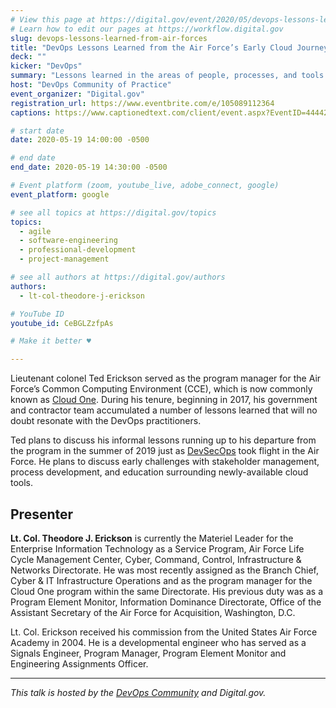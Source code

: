 ```yaml
---
# View this page at https://digital.gov/event/2020/05/devops-lessons-learned-from-air-forces
# Learn how to edit our pages at https://workflow.digital.gov
slug: devops-lessons-learned-from-air-forces
title: "DevOps Lessons Learned from the Air Force’s Early Cloud Journey"
deck: ""
kicker: "DevOps"
summary: "Lessons learned in the areas of people, processes, and tools from early efforts in the Air Force’s journey to a multi-cloud environment."
host: "DevOps Community of Practice"
event_organizer: "Digital.gov"
registration_url: https://www.eventbrite.com/e/105089112364
captions: https://www.captionedtext.com/client/event.aspx?EventID=4444216&CustomerID=321

# start date
date: 2020-05-19 14:00:00 -0500

# end date
end_date: 2020-05-19 14:30:00 -0500

# Event platform (zoom, youtube_live, adobe_connect, google)
event_platform: google

# see all topics at https://digital.gov/topics
topics:  
  - agile
  - software-engineering
  - professional-development
  - project-management

# see all authors at https://digital.gov/authors
authors:
  - lt-col-theodore-j-erickson

# YouTube ID
youtube_id: CeBGLZzfpAs

# Make it better ♥

---
```


Lieutenant colonel Ted Erickson served as the program manager for the Air Force’s Common Computing Environment (CCE), which is now commonly known as [Cloud One](https://software.af.mil/team/cloud-one/). During his tenure, beginning in 2017, his government and contractor team accumulated a number of lessons learned that will no doubt resonate with the DevOps practitioners.

Ted plans to discuss his informal lessons running up to his departure from the program in the summer of 2019 just as [DevSecOps](https://tech.gsa.gov/guides/understanding_differences_agile_devsecops/) took flight in the Air Force. He plans to discuss early challenges with stakeholder management, process development, and education surrounding newly-available cloud tools.

## Presenter

**Lt. Col. Theodore J. Erickson** is currently the Materiel Leader for the Enterprise Information Technology as a Service Program, Air Force Life Cycle Management Center, Cyber, Command, Control, Infrastructure & Networks Directorate. He was most recently assigned as the Branch Chief, Cyber & IT Infrastructure Operations and as the program manager for the Cloud One program within the same Directorate. His previous duty was as a Program Element Monitor, Information Dominance Directorate, Office of the Assistant Secretary of the Air Force for Acquisition, Washington, D.C.

Lt. Col. Erickson received his commission from the United States Air Force Academy in 2004. He is a developmental engineer who has served as a Signals Engineer, Program Manager, Program Element Monitor and Engineering Assignments Officer.
 
---
 
_This talk is hosted by the [DevOps Community](https://digital.gov/communities/devops/) and Digital.gov._ 
